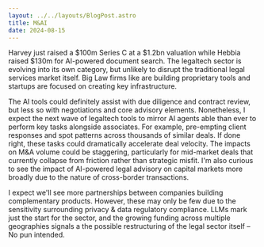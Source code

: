 ```yaml
---
layout: ../../layouts/BlogPost.astro
title: M&AI
date: 2024-08-15
---
```


Harvey just raised a $100m Series C at a $1.2bn valuation while Hebbia raised $130m for AI-powered document search. The legaltech sector is evolving into its own category, but unlikely to disrupt the traditional legal services market itself. Big Law firms like are building proprietary tools and startups are focused on creating key infrastructure.

The AI tools could definitely assist with due diligence and contract review, but less so with negotiations and core advisory elements. Nonetheless, I expect the next wave of legaltech tools to mirror AI agents able than ever to perform key tasks alongside associates. For example, pre-empting client responses and spot patterns across thousands of similar deals. If done right, these tasks could dramatically accelerate deal velocity. The impacts on M&A volume could be staggering, particularly for mid-market deals that currently collapse from friction rather than strategic misfit. I'm also curious to see the impact of AI-powered legal advisory on capital markets more broadly due to the nature of cross-border transactions. 

I expect we'll see more partnerships between companies building complementary products. However, these may only be few due to the sensitivity surrounding privacy & data regulatory compliance. LLMs mark just the start for the sector, and the growing funding across multiple geographies signals a the possible restructuring of the legal sector itself – No pun intended. 
